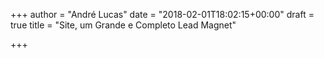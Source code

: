 +++
author = "André Lucas"
date = "2018-02-01T18:02:15+00:00"
draft = true
title = "Site, um Grande e Completo Lead Magnet"

+++

